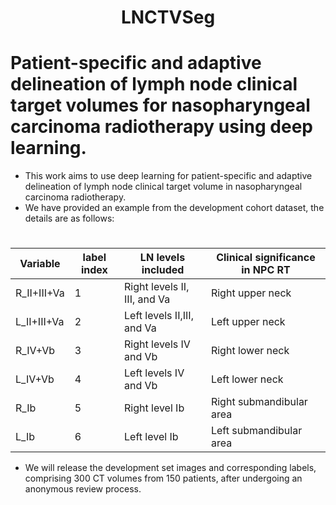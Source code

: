# <div align=center> LNCTVSeg</div>

# Patient-specific and adaptive delineation of lymph node clinical target volumes for nasopharyngeal carcinoma radiotherapy using deep learning.
* This work aims to use deep learning for patient-specific and adaptive delineation of lymph node clinical target volume in nasopharyngeal carcinoma radiotherapy.
* We have provided an example from the development cohort dataset, the details are as follows:

# <div align=center>
|Variable|label index|LN levels included|	Clinical significance in NPC RT|
|---|---|---|---|
|R_II+III+Va|	1	|Right levels II, III, and Va|	Right upper neck|
|L_II+III+Va|	2	|Left levels II,III, and Va	|Left upper neck|
|R_IV+Vb|	3	|Right levels IV and Vb|	Right lower neck|
|L_IV+Vb|	4	|Left levels IV and Vb	|Left lower neck|
|R_Ib|	5	|Right level Ib	|Right submandibular area|
|L_Ib|	6	|Left level Ib	|Left submandibular area|
</div>

* We will release the development set images and corresponding labels, comprising 300 CT volumes from 150 patients, after undergoing an anonymous review process.

